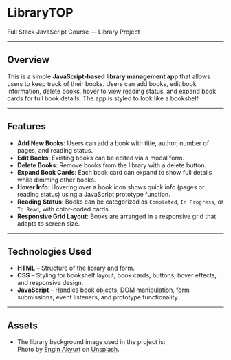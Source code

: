 # LibraryTOP
Full Stack JavaScript Course — Library Project

---

## Overview
This is a simple **JavaScript-based library management app** that allows users to keep track of their books. Users can add books, edit book information, delete books, hover to view reading status, and expand book cards for full book details. The app is styled to look like a bookshelf.

---

## Features

- **Add New Books**: Users can add a book with title, author, number of pages, and reading status.
- **Edit Books**: Existing books can be edited via a modal form.
- **Delete Books**: Remove books from the library with a delete button.
- **Expand Book Cards**: Each book card can expand to show full details while dimming other books.
- **Hover Info**: Hovering over a book icon shows quick info (pages or reading status) using a JavaScript prototype function.
- **Reading Status**: Books can be categorized as `Completed`, `In Progress`, or `To Read`, with color-coded cards.
- **Responsive Grid Layout**: Books are arranged in a responsive grid that adapts to screen size.

---

## Technologies Used

- **HTML** – Structure of the library and form.
- **CSS** – Styling for bookshelf layout, book cards, buttons, hover effects, and responsive design.
- **JavaScript** – Handles book objects, DOM manipulation, form submissions, event listeners, and prototype functionality.

---

## Assets

- The library background image used in the project is:  
Photo by <a href="https://unsplash.com/@enginakyurt?utm_source=unsplash&utm_medium=referral&utm_content=creditCopyText">Engin Akyurt</a> on <a href="https://unsplash.com/photos/brown-wooden-book-shelves-with-books-o-99rrlwNVY?utm_source=unsplash&utm_medium=referral&utm_content=creditCopyText">Unsplash</a>.





      
